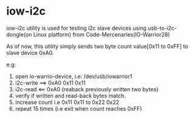 # iow-i2c
iow-i2c utility is used for testing i2c slave devices using usb-to-i2c-dongle(on Linux platform) from Code-Mercenaries(IO-Warrior28)

As of now, this utility simply sends two byte count value[0x11 to 0xFF] to slave device 0xA0.

e.g: 
 1. open io-warrio-device, i.e: /dev/usb/iowarrior1
 2. i2c-write ==> 0xA0 0x11 0x11
 3. i2c-read  <== 0xA0 (reaback previously written two bytes)
 4. verify if written and read-back bytes match.
 5. increase count i.e 0x11 0x11 to 0x22 0x22
 6. repeat 15 times (i.e exit when count reaches 0xFF)

